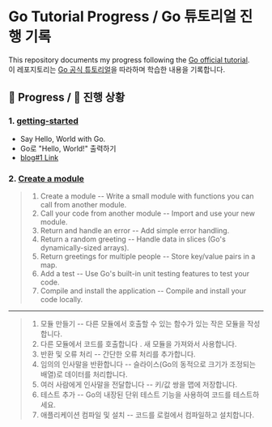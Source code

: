# Go Tutorial Progress  / Go 튜토리얼 진행 기록  

This repository documents my progress following the [Go official tutorial](https://go.dev/doc/tutorial/).  
이 레포지토리는 [Go 공식 튜토리얼](https://go.dev/doc/tutorial/)을 따라하며 학습한 내용을 기록합니다.  

## 📝 Progress / 📝 진행 상황  

### 1. [getting-started](https://go.dev/doc/tutorial/getting-started)  
- Say Hello, World with Go. 
- Go로 "Hello, World!" 출력하기
- [blog#1 Link](https://blog.naver.com/devlunch4/223738176804)

### 2. [Create a module](https://go.dev/doc/tutorial/create-module)

> 1. Create a module -- Write a small module with functions you can call from another module.
> 2. Call your code from another module -- Import and use your new module.
> 3. Return and handle an error -- Add simple error handling.
> 4. Return a random greeting -- Handle data in slices (Go's dynamically-sized arrays).
> 5. Return greetings for multiple people -- Store key/value pairs in a map.
> 6. Add a test -- Use Go's built-in unit testing features to test your code.
> 7. Compile and install the application -- Compile and install your code locally.

---

> 1. 모듈 만들기 -- 다른 모듈에서 호출할 수 있는 함수가 있는 작은 모듈을 작성합니다.
> 2. 다른 모듈에서 코드를 호출합니다 . 새 모듈을 가져와서 사용합니다.
> 3. 반환 및 오류 처리 -- 간단한 오류 처리를 추가합니다.
> 4. 임의의 인사말을 반환합니다 -- 슬라이스(Go의 동적으로 크기가 조정되는 배열)로 데이터를 처리합니다.
> 5. 여러 사람에게 인사말을 전달합니다 -- 키/값 쌍을 맵에 저장합니다.
> 6. 테스트 추가 -- Go의 내장된 단위 테스트 기능을 사용하여 코드를 테스트하세요.
> 7. 애플리케이션 컴파일 및 설치 -- 코드를 로컬에서 컴파일하고 설치합니다.
